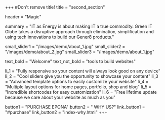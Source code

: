 +++
#Don't remove title!
title = "second_section"

header = "Magic"

summary = "IT as Energy is about making IT a true commodity. Green IT Globe takes a disruptive approach through elimination, simplification and using tech innovations to build our Gener8 products."


small_slider1 = "/images/demo/about_1.jpg"
small_slider2 = "/images/demo/about_2.jpg"
small_slider3 = "/images/demo/about_1.jpg"

text_bold = "Welcome"
text_not_bold = "tools to build websites"

li_1 = "Fully responsive so your content will always look good on any device"
li_2 = "Cool sliders give you the opportunity to showcase your content"
li_3 = "Advanced template options to easily customize your website"
li_4 = "Multiple layout options for home pages, portfolio, shop and blog"
li_5 = "Incredible shortcodes for easy customization"
li_6 = "Free lifetime update because we care about your website as much as you"

button1 = "PURCHASE EPONA"
button2 = " WHY US?"
link_button1 = "#purchase"
link_button2 = "index-why.html"
+++
